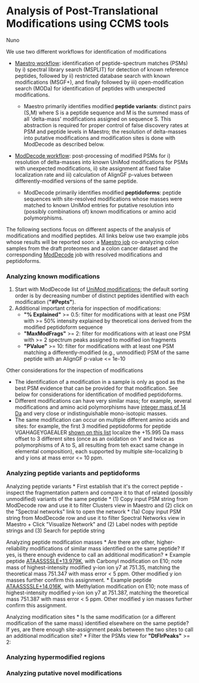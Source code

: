 # Analysis of Post-Translational Modifications using CCMS tools

Nuno

We use two different workflows for identification of modifications

* [Maestro workflow](workflows/maestro.md): identification of peptide-spectrum matches (PSMs) by i) spectral library search (MSPLIT) for detection of known reference peptides, followed by ii) restricted database search with known modifications (MSGF+), and finally followed by iii) open-modification search (MODa) for identification of peptides with unexpected modifications.
    * Maestro primarily identifies modified **peptide variants**: distinct pairs (S,M) where S is a peptide sequence and M is the summed mass of all 'delta-mass' modifications assigned on sequence S. This abstraction is required for proper control of false discovery rates at PSM and peptide levels in Maestro; the resolution of delta-masses into putative modifications and modification sites is done with ModDecode as described below.

* [ModDecode workflow](workflows/moddecode.md): post-processing of modified PSMs for i) resolution of delta-masses into known UniMod modifications for PSMs with unexpected modifications, ii) site assignment at fixed false localization rate and iii) calculation of AlignGF p-values between differently-modified versions of the same peptide.
    * ModDecode primarily identifies modified **peptidoforms**: peptide sequences with site-resolved modifications whose masses were matched to known UniMod entries for putative resolution into (possibly combinations of) known modifications or amino acid polymorphisms.

The following sections focus on different aspects of the analysis of modifications and modified peptides. All links below use two example jobs whose results will be reported soon: a [Maestro job](https://proteomics2.ucsd.edu/ProteoSAFe/status.jsp?task=de809a3717cc4d96a3a5257e290351d5) co-analyzing colon samples from the draft proteomes and a colon cancer dataset and the corresponding [ModDecode](https://proteomics2.ucsd.edu/ProteoSAFe/status.jsp?task=790e82c2ef1541748521db1e94b24fe0) job with resolved modifications and peptidoforms.

### Analyzing known modifications

1. Start with ModDecode list of [UniMod modifications](https://proteomics2.ucsd.edu/ProteoSAFe/result.jsp?task=790e82c2ef1541748521db1e94b24fe0&view=t_group_by_knownmod); the default sorting order is by decreasing number of distinct peptides identified with each modification (**"#Pepts"**). 
1. Additional important criteria for inspection of modifications:
    * **"% Explained"** >= 0.5: filter for modifications with at least one PSM with >= 50% intensity explained by theoretical ions derived from the modified peptidoform sequence
    * **"MaxModFrags"** >= 2: filter for modifications with at least one PSM with >= 2 spectrum peaks assigned to modified ion fragments
    * **"PValue"** >= 10: filter for modifications with at least one PSM matching a differently-modified (e.g., unmodified) PSM of the same peptide with an AlignGF p-value <= 1e-10
    
Other considerations for the inspection of modifications

* The identification of a modification in a sample is only as good as the best PSM evidence that can be provided for that modification. See below for considerations for identification of modified peptidoforms.
* Different modifications can have very similar mass; for example, several modifications and amino acid polymorphisms have [integer mass of 14 Da](https://proteomics2.ucsd.edu/ProteoSAFe/result.jsp?task=790e82c2ef1541748521db1e94b24fe0&view=t_group_by_knownmod#%7B%22main.mass_lowerinput%22%3A%2214%22%2C%22main.mass_upperinput%22%3A%2214%22%7D) and very close or indistinguishable mono-isotopic masses.
* The same modification can occur on multiple different amino acids and sites: for example, the first 3 modified peptidoforms for peptide VGAHAGEYGAEALER [shown on this list](https://proteomics2.ucsd.edu/ProteoSAFe/result.jsp?task=790e82c2ef1541748521db1e94b24fe0&view=t_group_by_spectrum#%7B%22modFragNum_lowerinput%22%3A%222%22%2C%22calcPV_lowerinput%22%3A%2210%22%2C%22minRatio_lowerinput%22%3A%22.5%22%2C%22table_sort_history%22%3A%22curatedPept_asc%3BunmodPept_asc%3BminRatio_dsc%22%2C%22numMod_upperinput%22%3A%221%22%2C%22unmodPept_input%22%3A%22.VGAHAGEYGAEALER.%22%2C%22ModAnnotation_input%22%3A%22%2B16%2C%22%7D) localize the +15.995 Da mass offset to 3 different sites (once as an oxidation on Y and twice as polymorphisms of A to S, all resulting from teh exact same change in elemental composition), each supported by multiple site-localizing b and y ions at mass error <= 10 ppm.

### Analyzing peptide variants and peptidoforms

Analyzing peptide variants
    * First establish that it's the correct peptide - inspect the fragmentation pattern and compare it to that of related (possibly unmodified) variants of the same peptide
    * (1) Copy input PSM string from ModDecode row and use it to filter Clusters view in Maestro and (2) click on the "Spectral networks" link to open the network
    * (1a) Copy input PSM string from ModDecode row and use it to filter Spectral Networks view in Maestro + Click "Visualize Network" and (2) Label nodes with peptide strings and (3) Search for peptide string

Analyzing peptide modification masses
    * Are there are other, higher-reliability modifications of similar mass identified on the same peptide? If yes, is there enough evidence to call an additional modification?
    * Example peptide [ATAASSSSLE+13.979K](https://proteomics2.ucsd.edu/ProteoSAFe/result.jsp?task=790e82c2ef1541748521db1e94b24fe0&view=t_group_by_spectrum#%7B%22Index_lowerinput%22%3A%221337854%22%2C%22Index_upperinput%22%3A%221337854%22%7D), with Carbonyl modification on E10; note mass of highest-intensity modified y-ion ion y7 at 751.35, matching the theoretical mass 751.347 with mass error < 5 ppm. Other modified y ion masses further confirm this assignment.
    * Example peptide [ATAASSSSLE+14.016K](https://proteomics2.ucsd.edu/ProteoSAFe/result.jsp?task=790e82c2ef1541748521db1e94b24fe0&view=t_group_by_spectrum#%7B%22Index_lowerinput%22%3A%221660252%22%2C%22Index_upperinput%22%3A%221660252%22%7D), with Methylation modification on E10; note mass of highest-intensity modified y-ion ion y7 at 751.387, matching the theoretical mass 751.387 with mass error < 5 ppm. Other modified y ion masses further confirm this assignment.

Analyzing modification sites
    * Is the same modification (or a different modification of the same mass) identified elsewhere on the same peptide? If yes, are there enough site-assignment peaks between the two sites to call an additional modification site?
    * Filter the PSMs view for **"DtFlrPeaks"** >= 2: 
    

### Analyzing hypermodified regions

### Analyzing putative novel modifications



